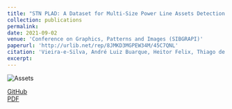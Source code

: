 ```yaml
---
title: "STN PLAD: A Dataset for Multi-Size Power Line Assets Detection in High-Resolution UAV Images"
collection: publications
permalink: 
date: 2021-09-02
venue: 'Conference on Graphics, Patterns and Images (SIBGRAPI)'
paperurl: 'http://urlib.net/rep/8JMKD3MGPEW34M/45C7QNL'
citation: 'Vieira-e-Silva, André Luiz Buarque, Heitor Felix, Thiago de Menezes Chaves, Francisco Paulo Magalhães Simões, Veronica Teichrieb, Michel Mozinho dos Santos, Hemir da Cunha Santiago, Virginia Adélia Cordeiro Sgotti, and Henrique Baptista Duffles Teixeira Lott Neto. "STN PLAD: A Dataset for Multi-Size Power Line Assets Detection in High-Resolution UAV Images." <i> arXiv preprint arXiv:2108.07944</i> (2021).'
excerpt: 
---
```

![Assets](https://i.imgur.com/7j6qe11.png)

[GitHub](https://github.com/andreluizbvs/PLAD) <br />
[PDF](https://arxiv.org/pdf/2108.07944.pdf)
